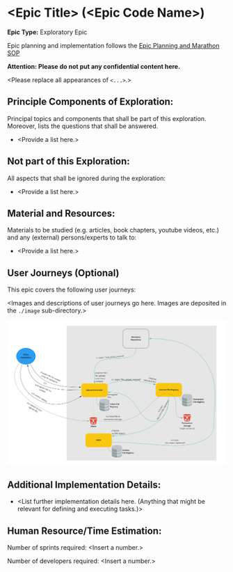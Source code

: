 # \<Epic Title\> (\<Epic Code Name\>)
**Epic Type:** Exploratory Epic

Epic planning and implementation follows the
[Epic Planning and Marathon SOP](https://ghga.pages.hzdr.de/internal.ghga.de/main/sops/development/epic_planning/)

**Attention: Please do not put any confidential content here.**

\<Please replace all appearances of `<...>`.\>

## Principle Components of Exploration:

Principal topics and components that shall be part of this exploration.
Moreover, lists the questions that shall be answered.

- \<Provide a list here.\>

## Not part of this Exploration:

All aspects that shall be ignored during the exploration:

- \<Provide a list here.\>

## Material and Resources:

Materials to be studied (e.g. articles, book chapters, youtube videos, etc.) and any (external) persons/experts to talk to:

- \<Provide a list here.\>

## User Journeys (Optional)

This epic covers the following user journeys:

\<Images and descriptions of user journeys go here. Images are deposited in the `./image` sub-directory.\>


![\<Example Image\>](./images/data_upload.jpg)

## Additional Implementation Details:

- \<List further implementation details here. (Anything that might be relevant for defining and executing tasks.)>


## Human Resource/Time Estimation:

Number of sprints required: \<Insert a number.\>

Number of developers required: \<Insert a number.\>
